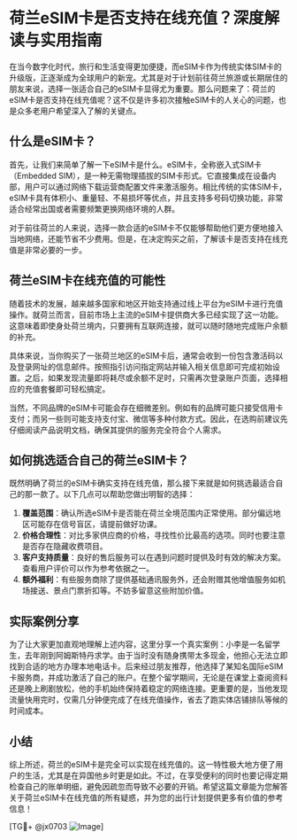 # 荷兰eSIM卡是否支持在线充值？深度解读与实用指南

在当今数字化时代，旅行和生活变得更加便捷，而eSIM卡作为传统实体SIM卡的升级版，正逐渐成为全球用户的新宠。尤其是对于计划前往荷兰旅游或长期居住的朋友来说，选择一张适合自己的eSIM卡显得尤为重要。那么问题来了：荷兰的eSIM卡是否支持在线充值呢？这不仅是许多初次接触eSIM卡的人关心的问题，也是众多老用户希望深入了解的关键点。

## 什么是eSIM卡？

首先，让我们来简单了解一下eSIM卡是什么。eSIM卡，全称嵌入式SIM卡（Embedded SIM），是一种无需物理插拔的SIM卡形式。它直接集成在设备内部，用户可以通过网络下载运营商配置文件来激活服务。相比传统的实体SIM卡，eSIM卡具有体积小、重量轻、不易损坏等优点，并且支持多号码切换功能，非常适合经常出国或者需要频繁更换网络环境的人群。

对于前往荷兰的人来说，选择一款合适的eSIM卡不仅能够帮助他们更方便地接入当地网络，还能节省不少费用。但是，在决定购买之前，了解该卡是否支持在线充值是非常必要的一步。

## 荷兰eSIM卡在线充值的可能性

随着技术的发展，越来越多国家和地区开始支持通过线上平台为eSIM卡进行充值操作。就荷兰而言，目前市场上主流的eSIM卡提供商大多已经实现了这一功能。这意味着即使身处荷兰境内，只要拥有互联网连接，就可以随时随地完成账户余额的补充。

具体来说，当你购买了一张荷兰地区的eSIM卡后，通常会收到一份包含激活码以及登录网址的信息邮件。按照指引访问指定网站并输入相关信息即可完成初始设置。之后，如果发现流量即将耗尽或余额不足时，只需再次登录账户页面，选择相应的充值套餐即可轻松搞定。

当然，不同品牌的eSIM卡可能会存在细微差别。例如有的品牌可能只接受信用卡支付；而另一些则可能支持支付宝、微信等多种付款方式。因此，在选购前建议先仔细阅读产品说明文档，确保其提供的服务完全符合个人需求。

## 如何挑选适合自己的荷兰eSIM卡？

既然明确了荷兰的eSIM卡确实支持在线充值，那么接下来就是如何挑选最适合自己的那一款了。以下几点可以帮助您做出明智的选择：

1. **覆盖范围**：确认所选eSIM卡是否能在荷兰全境范围内正常使用。部分偏远地区可能存在信号盲区，请提前做好功课。
2. **价格合理性**：对比多家供应商的价格，寻找性价比最高的选项。同时也要注意是否存在隐藏收费项目。
3. **客户支持质量**：良好的售后服务可以在遇到问题时提供及时有效的解决方案。查看用户评价可以作为参考依据之一。
4. **额外福利**：有些服务商除了提供基础通讯服务外，还会附赠其他增值服务如机场接送、景点门票折扣等。不妨多留意这些附加价值。

## 实际案例分享

为了让大家更加直观地理解上述内容，这里分享一个真实案例：小李是一名留学生，去年刚到阿姆斯特丹求学。由于当时没有随身携带太多现金，他担心无法立即找到合适的地方办理本地电话卡。后来经过朋友推荐，他选择了某知名国际eSIM卡服务商，并成功激活了自己的账户。在整个留学期间，无论是在课堂上查阅资料还是晚上刷剧放松，他的手机始终保持着稳定的网络连接。更重要的是，当他发现流量快用完时，仅需几分钟便完成了在线充值操作，省去了跑实体店铺排队等候的时间成本。

## 小结

综上所述，荷兰的eSIM卡是完全可以实现在线充值的。这一特性极大地方便了用户的生活，尤其是在异国他乡时更是如此。不过，在享受便利的同时也要记得定期检查自己的账单明细，避免因疏忽而导致不必要的开销。希望这篇文章能为您解答关于荷兰eSIM卡在线充值的所有疑惑，并为您的出行计划提供更多有价值的参考信息！

[TG💪+ @jx0703 ![Image](https://github.com/user-attachments/assets/dbca1d08-cadb-493c-b0ec-ad6f7a83f270)]